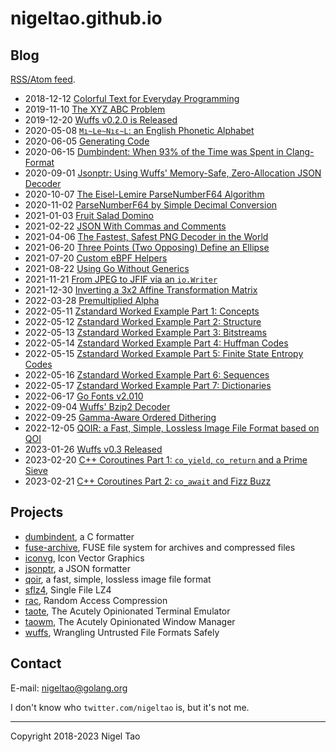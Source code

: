 # nigeltao.github.io


## Blog

[RSS/Atom feed](/feed.xml).

- 2018-12-12 [Colorful Text for Everyday Programming](./blog/2018/colorful-text.md)
- 2019-11-10 [The XYZ ABC Problem](./blog/2019/xyz-abc-problem.md)
- 2019-12-20 [Wuffs v0.2.0 is Released](./blog/2019/wuffs-v020-released.md)
- 2020-05-08 [`Mı~Le~Nıε~L`: an English Phonetic Alphabet](./blog/2020/miileeniol.md)
- 2020-06-05 [Generating Code](./blog/2020/generating-code.md)
- 2020-06-15 [Dumbindent: When 93% of the Time was Spent in Clang-Format](./blog/2020/dumbindent.md)
- 2020-09-01 [Jsonptr: Using Wuffs' Memory-Safe, Zero-Allocation JSON Decoder](./blog/2020/jsonptr.md)
- 2020-10-07 [The Eisel-Lemire ParseNumberF64 Algorithm](./blog/2020/eisel-lemire.md)
- 2020-11-02 [ParseNumberF64 by Simple Decimal Conversion](./blog/2020/parse-number-f64-simple.md)
- 2021-01-03 [Fruit Salad Domino](./blog/2021/fruit-salad-domino.md)
- 2021-02-22 [JSON With Commas and Comments](./blog/2021/json-with-commas-comments.md)
- 2021-04-06 [The Fastest, Safest PNG Decoder in the World](./blog/2021/fastest-safest-png-decoder.md)
- 2021-06-20 [Three Points (Two Opposing) Define an Ellipse](./blog/2021/three-points-define-ellipse.md)
- 2021-07-20 [Custom eBPF Helpers](./blog/2021/custom-ebpf-helpers.md)
- 2021-08-22 [Using Go Without Generics](./blog/2021/using-go-without-generics.md)
- 2021-11-21 [From JPEG to JFIF via an `io.Writer`](./blog/2021/from-jpeg-to-jfif.md)
- 2021-12-30 [Inverting a 3x2 Affine Transformation Matrix](./blog/2021/inverting-3x2-affine-transformation-matrix.md)
- 2022-03-28 [Premultiplied Alpha](./blog/2022/premultiplied-alpha.md)
- 2022-05-11 [Zstandard Worked Example Part 1: Concepts](./blog/2022/zstandard-part-1-concepts.md)
- 2022-05-12 [Zstandard Worked Example Part 2: Structure](./blog/2022/zstandard-part-2-structure.md)
- 2022-05-13 [Zstandard Worked Example Part 3: Bitstreams](./blog/2022/zstandard-part-3-bitstreams.md)
- 2022-05-14 [Zstandard Worked Example Part 4: Huffman Codes](./blog/2022/zstandard-part-4-huffman.md)
- 2022-05-15 [Zstandard Worked Example Part 5: Finite State Entropy Codes](./blog/2022/zstandard-part-5-fse.md)
- 2022-05-16 [Zstandard Worked Example Part 6: Sequences](./blog/2022/zstandard-part-6-sequences.md)
- 2022-05-17 [Zstandard Worked Example Part 7: Dictionaries](./blog/2022/zstandard-part-7-dictionaries.md)
- 2022-06-17 [Go Fonts v2.010](./blog/2022/go-fonts-v2010.md)
- 2022-09-04 [Wuffs' Bzip2 Decoder](./blog/2022/wuffs-bzip2-decoder.md)
- 2022-09-25 [Gamma-Aware Ordered Dithering](./blog/2022/gamma-aware-ordered-dithering.md)
- 2022-12-05 [QOIR: a Fast, Simple, Lossless Image File Format based on QOI](./blog/2022/qoir.md)
- 2023-01-26 [Wuffs v0.3 Released](./blog/2023/wuffs-v03-released.md)
- 2023-02-20 [C++ Coroutines Part 1: `co_yield`, `co_return` and a Prime Sieve](./blog/2023/cpp-coro-part-1-yield-return-prime-sieve.md)
- 2023-02-21 [C++ Coroutines Part 2: `co_await` and Fizz Buzz](./blog/2023/cpp-coro-part-2-await-fizz-buzz.md)


## Projects

- [dumbindent](https://nigeltao.github.io/blog/2020/dumbindent.html), a C formatter
- [fuse-archive](https://github.com/google/fuse-archive), FUSE file system for archives and compressed files
- [iconvg](https://github.com/google/iconvg), Icon Vector Graphics
- [jsonptr](https://nigeltao.github.io/blog/2020/jsonptr.html), a JSON formatter
- [qoir](https://github.com/nigeltao/qoir), a fast, simple, lossless image file format
- [sflz4](https://github.com/nigeltao/sflz4), Single File LZ4
- [rac](https://github.com/google/wuffs/blob/master/doc/spec/rac-spec.md), Random Access Compression
- [taote](https://github.com/nigeltao/taote), The Acutely Opinionated Terminal Emulator
- [taowm](https://github.com/nigeltao/taowm), The Acutely Opinionated Window Manager
- [wuffs](https://github.com/google/wuffs), Wrangling Untrusted File Formats Safely


## Contact

E-mail: nigeltao@golang.org

I don't know who `twitter.com/nigeltao` is, but it's not me.


---

Copyright 2018-2023 Nigel Tao

